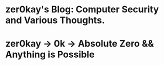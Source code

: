 # zer0kay's Blog: Computer Security and Various Thoughts.
# zer0kay -> 0k -> Absolute Zero && Anything is Possible
